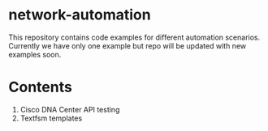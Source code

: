 # network-automation
This repository contains code examples for different automation scenarios. 
Currently we have only one example but repo will be updated with new examples soon.

# Contents

1. Cisco DNA Center API testing
2. Textfsm templates